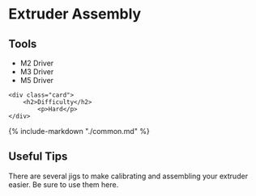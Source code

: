 # Extruder Assembly


<div class="grid">
    <div class="card">
        <h2>Tools</h2>
            <ul>
                <li>M2 Driver</li>
                <li>M3 Driver</li>
                <li>M5 Driver</li>
            </ul>
    </div>

    <div class="card">
        <h2>Difficulty</h2>
            <p>Hard</p>
    </div>
</div>

{%
   include-markdown "./common.md"
%}

<script>
  queueRenderPage(126);
</script>

## Useful Tips

There are several jigs to make calibrating and assembling your extruder easier.  Be sure to use them here.